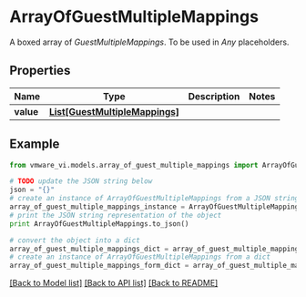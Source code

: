 # ArrayOfGuestMultipleMappings

A boxed array of *GuestMultipleMappings*. To be used in *Any* placeholders. 

## Properties
Name | Type | Description | Notes
------------ | ------------- | ------------- | -------------
**value** | [**List[GuestMultipleMappings]**](GuestMultipleMappings.md) |  | 

## Example

```python
from vmware_vi.models.array_of_guest_multiple_mappings import ArrayOfGuestMultipleMappings

# TODO update the JSON string below
json = "{}"
# create an instance of ArrayOfGuestMultipleMappings from a JSON string
array_of_guest_multiple_mappings_instance = ArrayOfGuestMultipleMappings.from_json(json)
# print the JSON string representation of the object
print ArrayOfGuestMultipleMappings.to_json()

# convert the object into a dict
array_of_guest_multiple_mappings_dict = array_of_guest_multiple_mappings_instance.to_dict()
# create an instance of ArrayOfGuestMultipleMappings from a dict
array_of_guest_multiple_mappings_form_dict = array_of_guest_multiple_mappings.from_dict(array_of_guest_multiple_mappings_dict)
```
[[Back to Model list]](../README.md#documentation-for-models) [[Back to API list]](../README.md#documentation-for-api-endpoints) [[Back to README]](../README.md)


